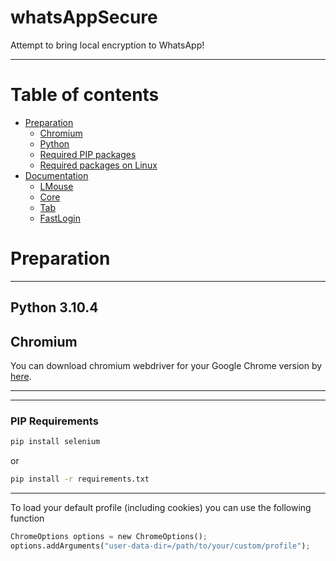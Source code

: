 # whatsAppSecure
Attempt to bring local encryption to WhatsApp!

-------------------

Table of contents
=================

<!--ts-->
   * [Preparation](#Preparation)
      * [Chromium](#chromium)   
      * [Python](#python-3104)   
      * [Required PIP packages](#Required-PIP-packages)
      * [Required packages on Linux](#Required-packages-on-Linux)
   * [Documentation](#Documentation)
      * [LMouse](#LMouse)
      * [Core](#Core)
      * [Tab](#Tab)
      * [FastLogin](#FastLogin)
<!--te-->


Preparation
===========
------------------------




Python 3.10.4
-------------


Chromium
--------
You can download chromium webdriver for your Google Chrome version by [here](https://chromedriver.chromium.org/).

------------------

------------------
### PIP Requirements 

```bash
pip install selenium
```
or
```bash
pip install -r requirements.txt
```

-------------------

To load your default profile (including cookies) you can use the following function
```python
ChromeOptions options = new ChromeOptions();
options.addArguments("user-data-dir=/path/to/your/custom/profile");
```